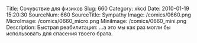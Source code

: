 Title: Сочувствие для физиков 
Slug: 660 
Category: xkcd 
Date: 2010-01-19 15:20:30 
SourceNum: 660 
SourceTitle: Sympathy 
Image: /comics/0660.png 
MicroImage: /comics/0660_micro.png 
MiniImage: /comics/0660_mini.png 
Description: Быстрая реабилитация: ...а это мы как раз могли бы использовать для спасения твоего брата. 

